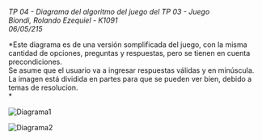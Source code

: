 _TP 04 - Diagrama del algoritmo del juego del TP 03 - Juego  
Biondi, Rolando Ezequiel - K1091  
06/05/215_  
  
*Este diagrama es de una versión somplificada del juego, con la misma cantidad de opciones, preguntas y respuestas, pero se tienen en cuenta precondiciones.  
Se asume que el usuario va a ingresar respuestas válidas y en minúscula.  
La imagen está dividida en partes para que se pueden ver bien, debido a temas de resolucion.  
*  

![Diagrama1]( http://oi59.tinypic.com/2litrvq.jpg "Diagrama1") 

![Diagrama2]( http://oi58.tinypic.com/f29f2s.jpg "Diagrama2")
